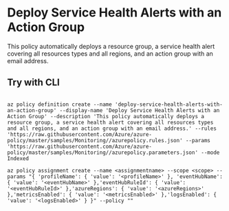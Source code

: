 # Deploy Service Health Alerts with an Action Group

This policy automatically deploys a resource group, a service health alert covering all resources types and all regions, and an action group with an email address.

## Try with CLI

````cli

az policy definition create --name 'deploy-service-health-alerts-with-an-action-group' --display-name 'Deploy Service Health Alerts with an Action Group' --description 'This policy automatically deploys a resource group, a service health alert covering all resources types and all regions, and an action group with an email address.' --rules 'https://raw.githubusercontent.com/Azure/azure-policy/master/samples/Monitoring//azurepolicy.rules.json' --params 'https://raw.githubusercontent.com/Azure/azure-policy/master/samples/Monitoring//azurepolicy.parameters.json' --mode Indexed

az policy assignment create --name <assignmentname> --scope <scope> --params "{ 'profileName': { 'value': '<profileName>' }, 'eventHubName': { 'value': '<eventHubName>' },'eventHubRuleId': { 'value': '<eventHubRuleId>' },'azureRegions': { 'value': '<azureRegions>' },'metricsEnabled': { 'value': '<metricsEnabled>' },'logsEnabled': { 'value': '<logsEnabled>' } }" --policy ""

````
